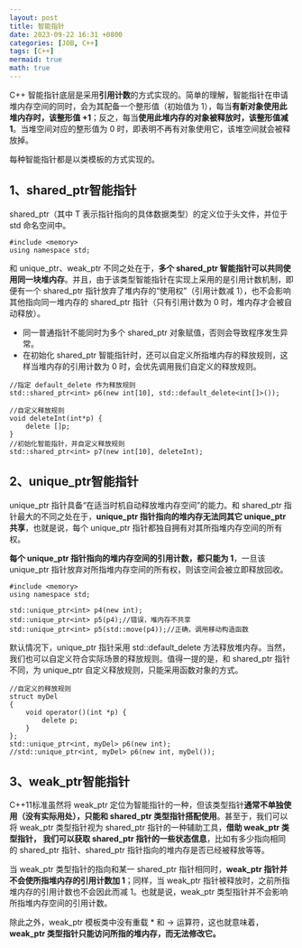 ```yaml
---
layout: post
title: 智能指针
date: 2023-09-22 16:31 +0800
categories: [JOB, C++]
tags: [C++]
mermaid: true
math: true
---
```


C++ 智能指针底层是采用**引用计数**的方式实现的。简单的理解，智能指针在申请堆内存空间的同时，会为其配备一个整形值（初始值为 1），每当**有新对象使用此堆内存时，该整形值 +1**；反之，每当**使用此堆内存的对象被释放时，该整形值减 1**。当堆空间对应的整形值为 0 时，即表明不再有对象使用它，该堆空间就会被释放掉。

每种智能指针都是以类模板的方式实现的。

## 1、shared_ptr智能指针

shared_ptr<T>（其中 T 表示指针指向的具体数据类型）的定义位于<memory>头文件，并位于 std 命名空间中。

```
#include <memory>
using namespace std;
```

和 unique_ptr、weak_ptr 不同之处在于，**多个 shared_ptr 智能指针可以共同使用同一块堆内存**。并且，由于该类型智能指针在实现上采用的是引用计数机制，即便有一个 shared_ptr 指针放弃了堆内存的“使用权”（引用计数减 1），也不会影响其他指向同一堆内存的 shared_ptr 指针（只有引用计数为 0 时，堆内存才会被自动释放）。

- 同一普通指针不能同时为多个 shared_ptr 对象赋值，否则会导致程序发生异常。
- 在初始化 shared_ptr 智能指针时，还可以自定义所指堆内存的释放规则，这样当堆内存的引用计数为 0 时，会优先调用我们自定义的释放规则。

```
//指定 default_delete 作为释放规则
std::shared_ptr<int> p6(new int[10], std::default_delete<int[]>());

//自定义释放规则
void deleteInt(int*p) {
    delete []p;
}
//初始化智能指针，并自定义释放规则
std::shared_ptr<int> p7(new int[10], deleteInt);
```

## 2、unique_ptr智能指针

unique_ptr 指针具备“在适当时机自动释放堆内存空间”的能力。和 shared_ptr 指针最大的不同之处在于，**unique_ptr 指针指向的堆内存无法同其它 unique_ptr 共享**，也就是说，每个 unique_ptr 指针都独自拥有对其所指堆内存空间的所有权。

**每个 unique_ptr 指针指向的堆内存空间的引用计数，都只能为 1**，一旦该 unique_ptr 指针放弃对所指堆内存空间的所有权，则该空间会被立即释放回收。

```
#include <memory>
using namespace std;

std::unique_ptr<int> p4(new int);
std::unique_ptr<int> p5(p4);//错误，堆内存不共享
std::unique_ptr<int> p5(std::move(p4));//正确，调用移动构造函数
```

默认情况下，unique_ptr 指针采用 std::default_delete<T> 方法释放堆内存。当然，我们也可以自定义符合实际场景的释放规则。值得一提的是，和 shared_ptr 指针不同，为 unique_ptr 自定义释放规则，只能采用函数对象的方式。

```
//自定义的释放规则
struct myDel
{
    void operator()(int *p) {
        delete p;
    }
};
std::unique_ptr<int, myDel> p6(new int);
//std::unique_ptr<int, myDel> p6(new int, myDel());
```

## 3、weak_ptr智能指针

C++11标准虽然将 weak_ptr 定位为智能指针的一种，但该类型指针**通常不单独使用（没有实际用处），只能和 shared_ptr 类型指针搭配使用**。甚至于，我们可以将 weak_ptr 类型指针视为 shared_ptr 指针的一种辅助工具，**借助 weak_ptr 类型指针， 我们可以获取 shared_ptr 指针的一些状态信息**，比如有多少指向相同的 shared_ptr 指针、shared_ptr 指针指向的堆内存是否已经被释放等等。

当 weak_ptr 类型指针的指向和某一 shared_ptr 指针相同时，**weak_ptr 指针并不会使所指堆内存的引用计数加 1**；同样，当 weak_ptr 指针被释放时，之前所指堆内存的引用计数也不会因此而减 1。也就是说，weak_ptr 类型指针并不会影响所指堆内存空间的引用计数。

除此之外，weak_ptr<T> 模板类中没有重载 * 和 -> 运算符，这也就意味着，**weak_ptr 类型指针只能访问所指的堆内存，而无法修改它。**

